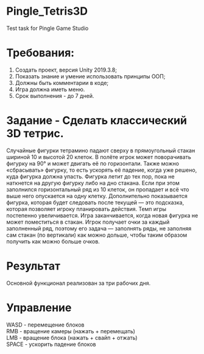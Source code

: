# Pingle_Tetris3D
Test task for Pingle Game Studio

# Требования:
1. Создать проект, версия Unity 2019.3.8;
2. Показать знание и умение использовать принципы ООП;
3. Должны быть комментарии в коде;
4. Игра должна иметь меню.
5. Срок выполнения - до 7 дней.

# Задание - Сделать классический 3D тетрис.
Случайные фигурки тетрамино падают сверху в прямоугольный стакан шириной 10 и высотой 20 клеток. В полёте игрок может поворачивать фигурку на 90° и может двигать её по горизонтали. Также можно «сбрасывать» фигурку, то есть ускорять её падение, когда уже решено, куда фигурка должна упасть. Фигурка летит до тех пор, пока не наткнется на другую фигурку либо на дно стакана. Если при этом заполнился горизонтальный ряд из 10 клеток, он пропадает и всё что выше него опускается на одну клетку. Дополнительно показывается фигурка, которая будет следовать после текущей — это подсказка, которая позволяет игроку планировать действия. Темп игры постепенно увеличивается. Игра заканчивается, когда новая фигурка не может поместиться в стакан. Игрок получает очки за каждый заполненный ряд, поэтому его задача — заполнять ряды, не заполняя сам стакан (по вертикали) как можно дольше, чтобы таким образом получить как можно больше очков.

# Результат
Основной функционал реализован за три рабочих дня.

# Управление 
WASD - перемещение блоков\
RMB - вращение камеры (нажать + перемещать)\
LMB - вращение блока (нажать + свайп + отжать)\
SPACE - ускорить падение блоков
